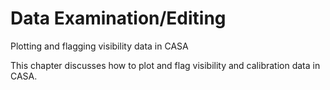 

# Data Examination/Editing 

Plotting and flagging visibility data in CASA

This chapter discusses how to plot and flag visibility and calibration data in CASA.

